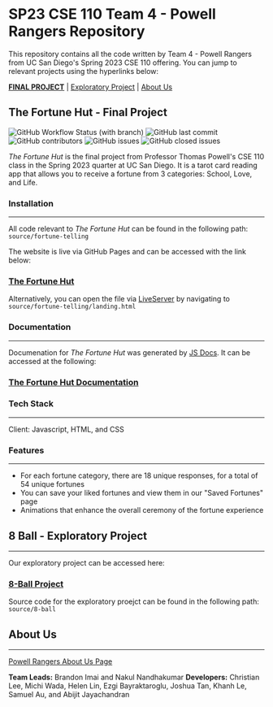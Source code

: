 # SP23 CSE 110 Team 4 - Powell Rangers Repository
This repository contains all the code written by Team 4 - Powell Rangers from UC San Diego's Spring 2023 CSE 110 offering. You can jump to relevant projects using the hyperlinks below:

[**FINAL PROJECT**](#the-fortune-hut---final-project) | [Exploratory Project](#8-ball---exploratory-project) | [About Us](#about-us)

## The Fortune Hut - Final Project
![GitHub Workflow Status (with branch)](https://img.shields.io/github/actions/workflow/status/cse110-sp23-group4/cse110-sp23-group4/testing.yml?branch=main)
![GitHub last commit](https://img.shields.io/github/last-commit/cse110-sp23-group4/cse110-sp23-group4)
![GitHub contributors](https://img.shields.io/github/contributors/cse110-sp23-group4/cse110-sp23-group4)
![GitHub issues](https://img.shields.io/github/issues-raw/cse110-sp23-group4/cse110-sp23-group4)
![GitHub closed issues](https://img.shields.io/github/issues-closed-raw/cse110-sp23-group4/cse110-sp23-group4)

*The Fortune Hut* is the final project from Professor Thomas Powell's CSE 110 class in the Spring 2023 quarter at UC San Diego. It is a tarot card reading app that allows you to receive a fortune from 3 categories: School, Love, and Life.

### Installation
___
All code relevant to *The Fortune Hut* can be found in the following path: `source/fortune-telling`

The website is live via GitHub Pages and can be accessed with the link below:
### [The Fortune Hut](https://cse110-sp23-group4.github.io/cse110-sp23-group4/source/fortune-telling/landing.html)

Alternatively, you can open the file via [LiveServer](https://marketplace.visualstudio.com/items?itemName=ritwickdey.LiveServer) by navigating to `source/fortune-telling/landing.html`

### Documentation
___
Documenation for *The Fortune Hut* was generated by [JS Docs](https://jsdoc.app/). It can be accessed at the following:
### [The Fortune Hut Documentation](https://cse110-sp23-group4.github.io/cse110-sp23-group4/specs/fortune-telling-docs/index.html)

### Tech Stack
___
Client: Javascript, HTML,  and CSS

### Features
___
- For each fortune category, there are 18 unique responses, for a total of 54 unique fortunes
- You can save your liked fortunes and view them in our "Saved Fortunes" page
- Animations that enhance the overall ceremony of the fortune experience


## 8 Ball - Exploratory Project
___
Our exploratory project can be accessed here:
### [8-Ball Project](https://cse110-sp23-group4.github.io/cse110-sp23-group4/source/8-ball/index.html)

Source code for the exploratory proejct can be found in the following path: `source/8-ball`

## About Us
___
[Powell Rangers About Us Page](https://cse110-sp23-group4.github.io/cse110-sp23-group4/admin/team.html)

**Team Leads:** Brandon Imai and Nakul Nandhakumar
**Developers:** Christian Lee, Michi Wada, Helen Lin, Ezgi Bayraktaroglu, Joshua Tan, Khanh Le, Samuel Au, and Abijit Jayachandran


